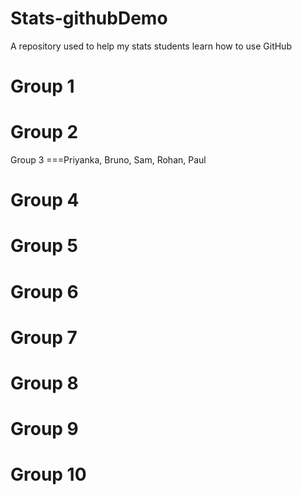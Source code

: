 # Stats-githubDemo
A repository used to help my stats students learn how to use GitHub

Group 1
===

Group 2
===

Group 3
===Priyanka, Bruno, Sam, Rohan, Paul

Group 4
===

Group 5
===

Group 6
===

Group 7
===

Group 8
===

Group 9
===

Group 10
===
